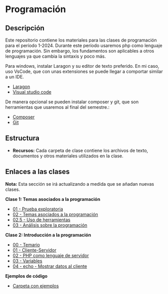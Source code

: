 # Programación

## Descripción

Este repositorio contiene los materiales para las clases de programación para el período 1-2024.
Durante este período usaremos php como lenguaje de programación. Sin embargo, los fundamentos son aplicables a otros lenguajes ya que cambia la sintaxis y poco más.

Para windows, instalar Laragon y su editor de texto preferido. En mi caso, uso VsCode, que con unas extensiones se puede llegar a comportar similar a un IDE.

* [Laragon](https://laragon.org/)
* [Visual studio code](https://code.visualstudio.com/)

De manera opcional se pueden instalar composer y git, que son herramientas que usaremos al final del semestre.:

* [Composer](https://getcomposer.org/)
* [Git](https://git-scm.com/)

## Estructura

* **Recursos:** Cada carpeta de clase contiene los archivos de texto, documentos y otros materiales utilizados en la clase.

## Enlaces a las clases

**Nota:** Esta sección se irá actualizando a medida que se añadan nuevas clases. 

**Clase 1: Temas asociados a la programación**

* [01 - Prueba exploratoria](https://github.com/eduardr10/Recursos-para-estudiantes/blob/main/CLASE-01%2004-03-2024/01%20-%20Prueba%20exploratoria.yaml)
* [02 - Temas asociados a la programación](https://github.com/eduardr10/Recursos-para-estudiantes/blob/main/CLASE-01%2004-03-2024/02%20-%20Temas%20asociados%20a%20la%20programaci%C3%B3n.yaml)
* [02.5 - Uso de herramientas](https://github.com/eduardr10/Recursos-para-estudiantes/blob/main/CLASE-01%2004-03-2024/02.5%20-%20Uso%20de%20herramientas.yaml)
* [03 - Análisis sobre la programación](https://github.com/eduardr10/Recursos-para-estudiantes/blob/main/CLASE-01%2004-03-2024/03%20-%20Analisis%20de%20la%20programaci%C3%B3n.yaml)

**Clase 2: Introducción a la programación**

* [00 - Temario](https://github.com/eduardr10/Recursos-para-estudiantes/blob/main/CLASE-02%2011-03-2024/00%20-%20temario.yaml)
* [01 - Cliente-Servidor](https://github.com/eduardr10/Recursos-para-estudiantes/blob/main/CLASE-02%2011-03-2024/01%20-%20cliente-servidor.txt)
* [02 - PHP como lenguaje de servidor](https://github.com/eduardr10/Recursos-para-estudiantes/blob/main/CLASE-02%2011-03-2024/02%20-%20PHP%20como%20lenguaje%20de%20servidor)
* [03 - Variables](https://github.com/eduardr10/Recursos-para-estudiantes/blob/main/CLASE-02%2011-03-2024/03%20-%20variables.txt)
* [04 - echo - Mostrar datos al cliente](https://github.com/eduardr10/Recursos-para-estudiantes/blob/main/CLASE-02%2011-03-2024/04%20-%20echo%20-%20Mostrar%20datos%20al%20cliente.txt)

**Ejemplos de código**

* [Carpeta con ejemplos](https://github.com/eduardr10/Recursos-para-estudiantes/tree/main/03%20-%20Ejemplos%20pr%C3%A1cticos)